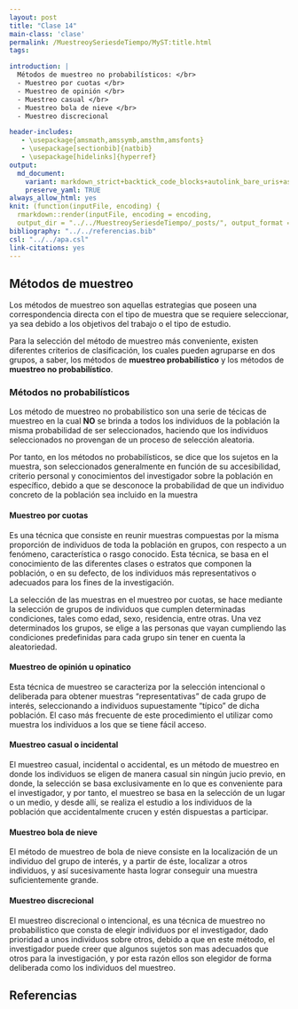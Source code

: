 ```yaml
---
layout: post
title: "Clase 14"
main-class: 'clase'
permalink: /MuestreoySeriesdeTiempo/MyST:title.html
tags:

introduction: |
  Métodos de muestreo no probabilísticos: </br>
  - Muestreo por cuotas </br>
  - Muestreo de opinión </br>
  - Muestreo casual </br>
  - Muestreo bola de nieve </br>
  - Muestreo discrecional 

header-includes:
   - \usepackage{amsmath,amssymb,amsthm,amsfonts}
   - \usepackage[sectionbib]{natbib}
   - \usepackage[hidelinks]{hyperref}
output:
  md_document:
    variant: markdown_strict+backtick_code_blocks+autolink_bare_uris+ascii_identifiers+tex_math_single_backslash
    preserve_yaml: TRUE
always_allow_html: yes   
knit: (function(inputFile, encoding) {
  rmarkdown::render(inputFile, encoding = encoding,
  output_dir = "../../MuestreoySeriesdeTiempo/_posts/", output_format = "all"  ) })
bibliography: "../../referencias.bib"
csl: "../../apa.csl"
link-citations: yes
---
```








Métodos de muestreo
-------------------

Los métodos de muestreo son aquellas estrategias que poseen una
correspondencia directa con el tipo de muestra que se requiere
seleccionar, ya sea debido a los objetivos del trabajo o el tipo de
estudio.

Para la selección del método de muestreo más conveniente, existen
diferentes criterios de clasificación, los cuales pueden agruparse en
dos grupos, a saber, los métodos de **muestreo probabilístico** y los
métodos de **muestreo no probabilístico**.

### Métodos no probabilísticos

Los método de muestreo no probabilístico son una serie de técicas de
muestreo en la cual **NO** se brinda a todos los individuos de la
población la misma probabilidad de ser seleccionados, haciendo que los
individuos seleccionados no provengan de un proceso de selección
aleatoria.

Por tanto, en los métodos no probabilísticos, se dice que los sujetos en
la muestra, son seleccionados generalmente en función de su
accesibilidad, criterio personal y conocimientos del investigador sobre
la población en específico, debido a que se desconoce la probabilidad de
que un individuo concreto de la población sea incluido en la muestra

#### Muestreo por cuotas

Es una técnica que consiste en reunir muestras compuestas por la misma
proporción de individuos de toda la población en grupos, con respecto a
un fenómeno, característica o rasgo conocido. Esta técnica, se basa en
el conocimiento de las diferentes clases o estratos que componen la
población, o en su defecto, de los individuos más representativos o
adecuados para los fines de la investigación.

La selección de las muestras en el muestreo por cuotas, se hace mediante
la selección de grupos de individuos que cumplen determinadas
condiciones, tales como edad, sexo, residencia, entre otras. Una vez
determinados los grupos, se elige a las personas que vayan cumpliendo
las condiciones predefinidas para cada grupo sin tener en cuenta la
aleatoriedad.

#### Muestreo de opinión u opinatico

Esta técnica de muestreo se caracteriza por la selección intencional o
deliberada para obtener muestras “representativas” de cada grupo de
interés, seleccionando a individuos supuestamente “típico” de dicha
población. El caso más frecuente de este procedimiento el utilizar como
muestra los individuos a los que se tiene fácil acceso.

#### Muestreo casual o incidental

El muestreo casual, incidental o accidental, es un método de muestreo en
donde los individuos se eligen de manera casual sin ningún jucio previo,
en donde, la selección se basa exclusivamente en lo que es conveniente
para el investigador, y por tanto, el muestreo se basa en la selección
de un lugar o un medio, y desde allí, se realiza el estudio a los
individuos de la población que accidentalmente crucen y estén dispuestas
a participar.

#### Muestreo bola de nieve

El método de muestreo de bola de nieve consiste en la localización de un
individuo del grupo de interés, y a partir de éste, localizar a otros
individuos, y así sucesivamente hasta lograr conseguir una muestra
suficientemente grande.
<!-- Aunque pueda parecer que no tiene utilidad, se utiliza frecuentemente cuando con conocemos la población, por ejemplo con poblaciones como delincuentes, sectas, determinados tipos de enfermedades, entre otros -->

#### Muestreo discrecional

El muestreo discrecional o intencional, es una técnica de muestreo no
probabilístico que consta de elegir individuos por el investigador, dado
prioridad a unos individuos sobre otros, debido a que en este método, el
investigador puede creer que algunos sujetos son mas adecuados que otros
para la investigación, y por esta razón ellos son elegidor de forma
deliberada como los individuos del muestreo.

Referencias
-----------
